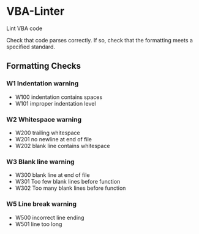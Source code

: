 # VBA-Linter
Lint VBA code

Check that code parses correctly. If so, check that the formatting meets a specified standard.

## Formatting Checks

### W1 Indentation warning
* W100 indentation contains spaces
* W101 improper indentation level

### W2 Whitespace warning
* W200 trailing whitespace
* W201 no newline at end of file
* W202 blank line contains whitespace

### W3 Blank line warning
* W300 blank line at end of file
* W301 Too few blank lines before function
* W302 Too many blank lines before function

### W5 Line break warning
* W500 incorrect line ending
* W501 line too long
